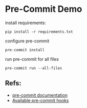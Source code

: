 # Pre-Commit Demo

install requirements:

```console
pip install -r requirements.txt
```

configure pre-commit

```console
pre-commit install
```

run pre-commit for all files

```console
pre-commit run --all-files
```

## Refs:

- [pre-commit documentation](https://pre-commit.com/)
- [Available pre-commit hooks](https://github.com/pre-commit/pre-commit-hooks)


